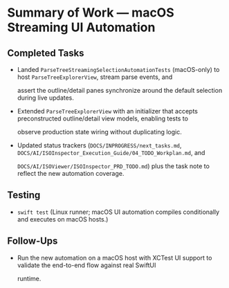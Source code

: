 # Summary of Work — macOS Streaming UI Automation

## Completed Tasks

- Landed `ParseTreeStreamingSelectionAutomationTests` (macOS-only) to host `ParseTreeExplorerView`, stream parse events, and

  assert the outline/detail panes synchronize around the default selection during live updates.

- Extended `ParseTreeExplorerView` with an initializer that accepts preconstructed outline/detail view models, enabling tests to

  observe production state wiring without duplicating logic.

- Updated status trackers (`DOCS/INPROGRESS/next_tasks.md`, `DOCS/AI/ISOInspector_Execution_Guide/04_TODO_Workplan.md`, and

  `DOCS/AI/ISOViewer/ISOInspector_PRD_TODO.md`) plus the task note to reflect the new automation coverage.

## Testing

- `swift test` (Linux runner; macOS UI automation compiles conditionally and executes on macOS hosts.)

## Follow-Ups

- Run the new automation on a macOS host with XCTest UI support to validate the end-to-end flow against real SwiftUI

  runtime.
